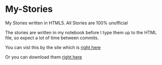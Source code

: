 # My-Stories
My Stories written in HTML5. All Stories are 100% unofficial 

The stories are written in my notebook before I type them up to the HTML file, so expect a lot of time between commits.

You can vist this by the site which is <a href="https://happpydust.github.io/My-Stories/">right here</a>

Or you can download them <a href="https://github.com/Happpydust/My-Stories/archive/refs/heads/main.zip">right here</a>
